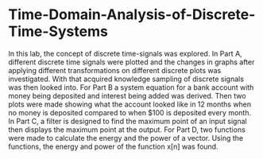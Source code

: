 # Time-Domain-Analysis-of-Discrete-Time-Systems
In this lab, the concept of discrete time-signals was explored. In Part A, different discrete time signals were plotted and the changes in graphs after applying different transformations on different discrete plots was investigated. With that acquired knowledge sampling of discrete signals was then looked into. For Part B a system equation for a bank account with money being deposited and interest being added was derived. Then two plots were made showing what the account looked like in 12 months when no money is deposited compared to when $100 is deposited every month. In Part C, a filter is designed to find the maximum point of an input signal then displays the maximum point at the output. For Part D, two functions were made to calculate the energy and the power of a vector. Using the functions, the energy and power of the function x[n] was found.
